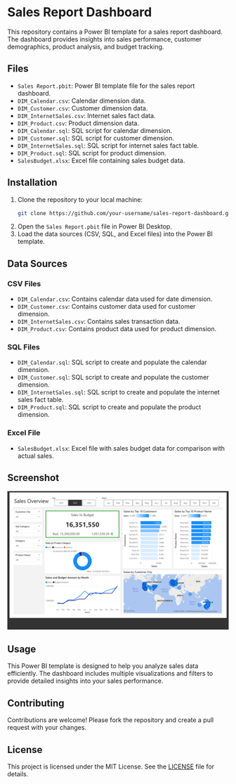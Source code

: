 # Sales Report Dashboard

This repository contains a Power BI template for a sales report dashboard. The dashboard provides insights into sales performance, customer demographics, product analysis, and budget tracking.

## Files

- `Sales Report.pbit`: Power BI template file for the sales report dashboard.
- `DIM_Calendar.csv`: Calendar dimension data.
- `DIM_Customer.csv`: Customer dimension data.
- `DIM_InternetSales.csv`: Internet sales fact data.
- `DIM_Product.csv`: Product dimension data.
- `DIM_Calendar.sql`: SQL script for calendar dimension.
- `DIM_Customer.sql`: SQL script for customer dimension.
- `DIM_InternetSales.sql`: SQL script for internet sales fact table.
- `DIM_Product.sql`: SQL script for product dimension.
- `SalesBudget.xlsx`: Excel file containing sales budget data.

## Installation

1. Clone the repository to your local machine:
    ```sh
    git clone https://github.com/your-username/sales-report-dashboard.git
    ```
2. Open the `Sales Report.pbit` file in Power BI Desktop.
3. Load the data sources (CSV, SQL, and Excel files) into the Power BI template.

## Data Sources

### CSV Files

- `DIM_Calendar.csv`: Contains calendar data used for date dimension.
- `DIM_Customer.csv`: Contains customer data used for customer dimension.
- `DIM_InternetSales.csv`: Contains sales transaction data.
- `DIM_Product.csv`: Contains product data used for product dimension.

### SQL Files

- `DIM_Calendar.sql`: SQL script to create and populate the calendar dimension.
- `DIM_Customer.sql`: SQL script to create and populate the customer dimension.
- `DIM_InternetSales.sql`: SQL script to create and populate the internet sales fact table.
- `DIM_Product.sql`: SQL script to create and populate the product dimension.

### Excel File

- `SalesBudget.xlsx`: Excel file with sales budget data for comparison with actual sales.

## Screenshot

![Dashboard Overview](https://github.com/rjogdankar/Sales_Dashboard/blob/master/Screenshot's/Screenshot%202024-07-20%20220149.png)

## Usage

This Power BI template is designed to help you analyze sales data efficiently. The dashboard includes multiple visualizations and filters to provide detailed insights into your sales performance.

## Contributing

Contributions are welcome! Please fork the repository and create a pull request with your changes.

## License

This project is licensed under the MIT License. See the [LICENSE](LICENSE) file for details.

